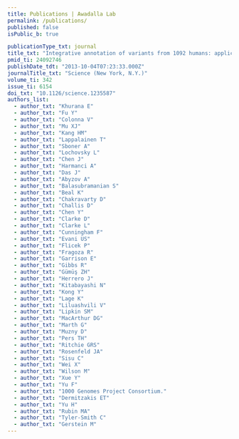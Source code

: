 ```yaml
---
title: Publications | Awadalla Lab
permalink: /publications/
published: false
isPublic_b: true

publicationType_txt: journal
title_txt: "Integrative annotation of variants from 1092 humans: application to cancer genomics."
pmid_ti: 24092746
publishDate_tdt: "2013-10-04T07:23:33.000Z"
journalTitle_txt: "Science (New York, N.Y.)"
volume_ti: 342
issue_ti: 6154
doi_txt: "10.1126/science.1235587"
authors_list: 
  - author_txt: "Khurana E"
  - author_txt: "Fu Y"
  - author_txt: "Colonna V"
  - author_txt: "Mu XJ"
  - author_txt: "Kang HM"
  - author_txt: "Lappalainen T"
  - author_txt: "Sboner A"
  - author_txt: "Lochovsky L"
  - author_txt: "Chen J"
  - author_txt: "Harmanci A"
  - author_txt: "Das J"
  - author_txt: "Abyzov A"
  - author_txt: "Balasubramanian S"
  - author_txt: "Beal K"
  - author_txt: "Chakravarty D"
  - author_txt: "Challis D"
  - author_txt: "Chen Y"
  - author_txt: "Clarke D"
  - author_txt: "Clarke L"
  - author_txt: "Cunningham F"
  - author_txt: "Evani US"
  - author_txt: "Flicek P"
  - author_txt: "Fragoza R"
  - author_txt: "Garrison E"
  - author_txt: "Gibbs R"
  - author_txt: "Gümüş ZH"
  - author_txt: "Herrero J"
  - author_txt: "Kitabayashi N"
  - author_txt: "Kong Y"
  - author_txt: "Lage K"
  - author_txt: "Liluashvili V"
  - author_txt: "Lipkin SM"
  - author_txt: "MacArthur DG"
  - author_txt: "Marth G"
  - author_txt: "Muzny D"
  - author_txt: "Pers TH"
  - author_txt: "Ritchie GRS"
  - author_txt: "Rosenfeld JA"
  - author_txt: "Sisu C"
  - author_txt: "Wei X"
  - author_txt: "Wilson M"
  - author_txt: "Xue Y"
  - author_txt: "Yu F"
  - author_txt: "1000 Genomes Project Consortium."
  - author_txt: "Dermitzakis ET"
  - author_txt: "Yu H"
  - author_txt: "Rubin MA"
  - author_txt: "Tyler-Smith C"
  - author_txt: "Gerstein M"
---
```

